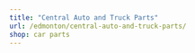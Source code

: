 ```yaml
---
title: "Central Auto and Truck Parts"
url: /edmonton/central-auto-and-truck-parts/
shop: car parts
---
```

